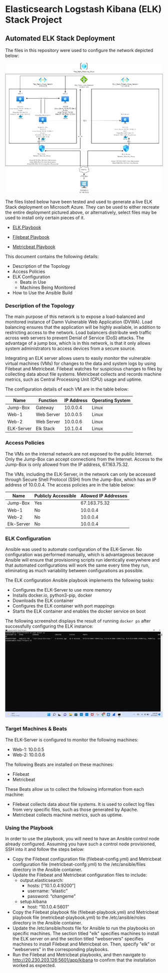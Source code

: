 # Elasticsearch Logstash Kibana (ELK) Stack Project

## Automated ELK Stack Deployment

The files in this repository were used to configure the network depicted below:

![Network Diagram](Images/Network_Diagram.png)

The files listed below have been tested and used to generate a live ELK Stack deployment on Microsoft Azure. They can be used to either recreate the entire deployment pictured above, or alternatively, select files may be used to install only certain pieces of it.

- [ELK Playbook](Ansible/install-elk.yml)

- [Filebeat Playbook](Ansible/filebeat-playbook.yml)
 
- [Metricbeat Playbook](/Ansible/metricbeat-playbook.yml)

This document contains the following details:
- Description of the Topology
- Access Policies
- ELK Configuration
  - Beats in Use
  - Machines Being Monitored
- How to Use the Ansible Build

### Description of the Topology

The main purpose of this network is to expose a load-balanced and monitored instance of Damn Vulnerable Web Application (DVWA). Load balancing ensures that the application will be highly available, in addition to restricting access to the network. Load balancers distribute web traffic across web servers to prevent Denial of Service (DoS) attacks. The advantage of a jump box, which is in this network, is that it only allows system administrators to access devices from a secure source.

Integrating an ELK server allows users to easily monitor the vulnerable virtual machines (VMs) for changes to the data and system logs by using Filebeat and Metricbeat. Filebeat watches for suspicious changes to files by collecting data about file systems. Metricbeat collects and records machine metrics, such as Central Processing Unit (CPU) usage and uptime.

The configuration details of each VM are in the table below:

| Name       | Function   | IP Address | Operating System |
|------------|------------|------------|------------------|
| Jump-Box   | Gateway    | 10.0.0.4   | Linux            |
| Web-1      | Web Server | 10.0.0.5   | Linux            |
| Web-2      | Web Server | 10.0.0.6   | Linux            |
| ELK-Server | Elk Stack  | 10.1.0.4   | Linux            |

### Access Policies

The VMs on the internal network are not exposed to the public Internet. Only the Jump-Box can accept connections from the Internet. Access to the Jump-Box is only allowed from the IP address, 67.163.75.32.

The VMs, including the ELK-Server, in the network can only be accessed through Secure Shell Protocol (SSH) from the Jump-Box, which has an IP address of 10.0.0.4. The access policies are in the table below:

| Name       | Publicly Accessible | Allowed IP Addresses |
|------------|---------------------|----------------------|
| Jump-Box   | Yes                 | 67.163.75.32         |
| Web-1      | No                  | 10.0.0.4             |
| Web-2      | No                  | 10.0.0.4             |
| Elk-Server | No                  | 10.0.0.4             |

### ELK Configuration

Ansible was used to automate configuration of the ELK-Server. No configuration was performed manually, which is advantageous because Ansible will ensure that provisioning scripts run identically everywhere and that automated configurations will work the same every time they run, eliminating as much variability between configurations as possible.

The ELK configuration Ansible playbook implements the following tasks:

- Configures the ELK-Server to use more memory
- Installs docker.io, python3-pip, docker
- Downloads the ELK container
- Configures the ELK container with port mappings
- Starts the ELK container and enables the docker service on boot

The following screenshot displays the result of running `docker ps` after successfully configuring the ELK instance:
![docker ps](Images/docker_ps.png)

### Target Machines & Beats

The ELK-Server is configured to monitor the following machines:
- Web-1: 10.0.0.5
- Web-2: 10.0.0.6

The following Beats are installed on these machines:
- Filebeat
- Metricbeat

These Beats allow us to collect the following information from each machine:

- Filebeat collects data about file systems. It is used to collect log files from very specific files, such as those generated by Apache.
- Metricbeat collects machine metrics, such as uptime.

### Using the Playbook

In order to use the playbook, you will need to have an Ansible control node already configured. Assuming you have such a control node provisioned, SSH into it and follow the steps below:

- Copy the Filebeat configuration file (filebeat-config.yml) and Metricbeat configuration file (metricbeat-confg.yml) to the /etc/ansible/files directory in the Ansible container.
- Update the Filebeat and Metricbeat configuration files to include:
  - output.elasticsearch:
    - hosts: [“10.1.0.4:9200”]
    - username: “elastic”
    - password: “changeme”
  - setup.kibana
    - host: “10.1.0.4:5601”
- Copy the Filebeat playbook file (filebeat-playbook.yml) and Metricbeat playbook file (metricbeat-playbook.yml) to the /etc/ansible/roles directory in the Ansible container.
- Update the /etc/ansible/hosts file for Ansible to run the playbooks on specific machines. The section titled "elk" specifies machines to install the ELK server on and the section titled "webservers" specifies machines to install Filebeat and Metricbeat on. Then, specify "elk" or "webservers" in the corresponding playbooks.
- Run the Filebeat and Metricbeat playbooks, and then navigate to http://20.230.203.126:5601/app/kibana to confirm that the installation worked as expected.
